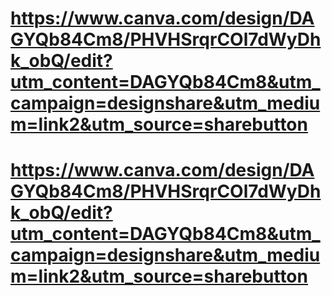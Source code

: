 # https://www.canva.com/design/DAGYQb84Cm8/PHVHSrqrCOl7dWyDhk_obQ/edit?utm_content=DAGYQb84Cm8&utm_campaign=designshare&utm_medium=link2&utm_source=sharebutton

# https://www.canva.com/design/DAGYQb84Cm8/PHVHSrqrCOl7dWyDhk_obQ/edit?utm_content=DAGYQb84Cm8&utm_campaign=designshare&utm_medium=link2&utm_source=sharebutton
